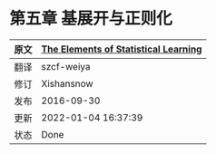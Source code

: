 # 第五章 基展开与正则化

| 原文   | [The Elements of Statistical Learning](https://web.stanford.edu/~hastie/ElemStatLearn/printings/ESLII_print12.pdf) |
| --- | ---------------------------------------- |
| 翻译 | szcf-weiya                               |  
| 修订 | Xishansnow                               | 
| 发布 | 2016-09-30                               | 
| 更新 | 2022-01-04 16:37:39                      | 
| 状态 | Done                                     | 

